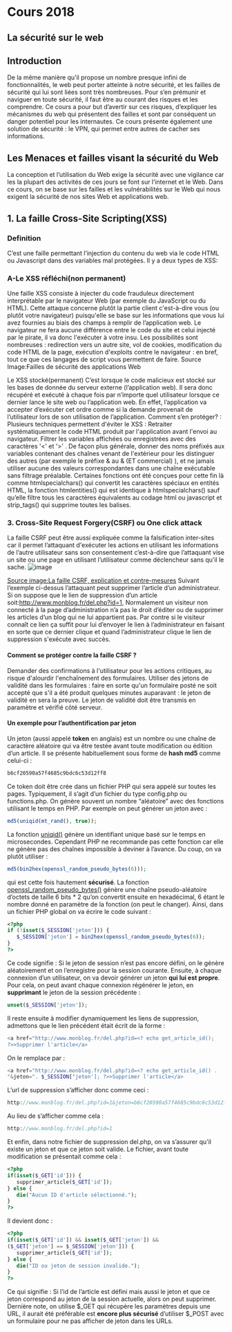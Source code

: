 # Cours 2018
## La sécurité sur le web
## Introduction

De la même manière qu’il propose un nombre presque infini de fonctionnalités, le web peut porter atteinte à notre sécurité, et les failles de sécurité qui lui sont liées sont très nombreuses. Pour s’en prémunir et naviguer en toute sécurité, il faut être au courant des risques et les comprendre. Ce cours a pour but d’avertir sur ces risques, d’expliquer les mécanismes du web qui présentent des failles et sont par conséquent un danger potentiel pour les internautes. Ce cours présente également une solution de sécurité : le VPN, qui permet entre autres de cacher ses informations.

## Les Menaces et failles visant la sécurité du Web

La conception et l’utilisation du Web exige la sécurité avec une vigilance car les la plupart des activités de ces jours se font sur l’internet et le Web. Dans ce cours, on se base sur les failles et les vulnérabilités sur le Web qui nous exigent la sécurité de nos sites Web et applications web.
## 1.  La faille Cross-Site Scripting(XSS)

### Definition

C’est une faille permettant l’injection du contenu du web via le code HTML ou Javascript dans des variables mal protégées. Il y a deux types de XSS:

### A-Le XSS réfléchi(non permanent)

Une faille XSS consiste à injecter du code frauduleux directement interprétable par le navigateur Web (par exemple du JavaScript ou du HTML). Cette attaque concerne plutôt la partie client c'est-à-dire vous (ou plutôt votre navigateur) puisqu'elle se base sur les informations que vous lui avez fournies au biais des champs à remplir de l’application web. Le navigateur ne fera aucune différence entre le code du site et celui injecté par le pirate, il va donc l'exécuter à votre insu. Les possibilités sont nombreuses : redirection vers un autre site, vol de cookies, modification du code HTML de la page, exécution d'exploits contre le navigateur : en bref, tout ce que ces langages de script vous permettent de faire.  Source Image:Failles de sécurité des applications Web
 
Le XSS stocké(permanent)
C’est lorsque le code malicieux est stocké sur les bases de donnée du serveur externe (l’application web). 
Il sera donc récupéré et exécuté à chaque fois par n’importe quel utilisateur lorsque ce dernier lance le site web ou l’application web. En effet, l’application va  accepter d’exécuter cet ordre comme si la demande provenait de l’utilisateur lors de son utilisation de l’application.
Comment s’en protéger? : 
Plusieurs techniques permettent d'éviter le XSS :
Retraiter systématiquement le code HTML produit par l'application avant l'envoi au navigateur.
Filtrer les variables affichées ou enregistrées avec des caractères '<' et '>' . De façon plus générale, donner des noms préfixés aux variables contenant des chaînes venant de l'extérieur pour les distinguer des autres  (par exemple le préfixe &amp; au & (ET commercial) ), et ne jamais utiliser aucune des valeurs correspondantes dans une chaîne exécutable sans filtrage préalable. Certaines fonctions ont été conçues pour cette fin là comme  htmlspecialchars() qui convertit les caractères spéciaux en entités HTML,  la fonction htmlentities() qui est identique à htmlspecialchars() sauf qu’elle filtre tous les caractères équivalents au codage html ou javascript et strip_tags()  qui supprime toutes les balises.








### 3.  Cross-Site Request Forgery(CSRF) ou One click attack
La faille CSRF peut être aussi expliquée comme la falsification inter-sites car il permet l’attaquant d'exécuter les actions en utilisant les informations de l’autre utilisateur sans son consentement c’est-à-dire que l’attaquant vise un site ou une page en utilisant l’utilisateur comme déclencheur sans qu’il le sache.
![image](https://images.leblogduhacker.fr/2014/02/faille-csrf1.jpg)

[Source image:La faille CSRF, explication et contre-mesures](https://www.leblogduhacker.fr/faille-csrf-explications-contre-mesures/) Suivant l’exemple ci-dessus l’attaquant peut supprimer l’article d’un administrateur. Si on suppose que le lien de suppression d’un article soit:http://www.monblog.fr/del.php?id=1, Normalement un visiteur non connecté à la page d’administration n’a pas le droit d’éditer ou de supprimer les articles d’un blog qui ne lui appartient pas. Par contre si le visiteur connaît ce lien ça suffit pour lui d’envoyer le lien à l’administrateur en faisant en sorte que ce dernier clique et quand l’administrateur clique le lien de suppression s'exécute avec succès.
#### Comment se protéger contre la faille CSRF ?
Demander des confirmations à l'utilisateur pour les actions critiques, au risque d'alourdir l'enchaînement des formulaires.
Utiliser des jetons de validité dans les formulaires : faire en sorte qu'un formulaire posté ne soit accepté que s'il a été produit quelques minutes auparavant : le jeton de validité en sera la preuve. Le jeton de validité doit être transmis en paramètre et vérifié côté serveur.
#### Un exemple pour l’authentification par jeton
Un jeton (aussi appelé **token** en anglais) est un nombre ou une chaîne de caractère aléatoire qui va être testée avant toute modification ou édition d’un article.
Il se présente habituellement sous forme de **hash md5** comme celui-ci :
``` php
b6cf20590a57f4685c9bdc6c53d12ff8
```
Ce token doit être crée dans un fichier PHP qui sera appelé sur toutes les pages. Typiquement, il s’agit d’un fichier du type config.php ou functions.php.
On génère souvent un nombre “aléatoire” avec des fonctions utilisant le temps en PHP. Par exemple on peut générer un jeton avec :
``` php
md5(uniqid(mt_rand(), true));
```
La fonction [uniqid()](http://fr2.php.net/manual/en/function.uniqid.php) génère un identifiant unique basé sur le temps en microsecondes. Cependant PHP ne recommande pas cette fonction car elle ne génère pas des chaînes impossible à deviner à l’avance.
Du coup, on va plutôt utiliser :
``` php
md5(bin2hex(openssl_random_pseudo_bytes(6)));
```
qui est cette fois hautement **sécurisé**.
La fonction [openssl_random_pseudo_bytes()](http://www.php.net/manual/fr/function.openssl-random-pseudo-bytes.php) génère une chaîne pseudo-aléatoire d’octets de taille 6 bits * 2 qu’on convertit ensuite en hexadécimal, 6 étant le nombre donné en paramètre de la fonction (on peut le changer).
Ainsi, dans un fichier PHP global on va écrire le code suivant :
``` php
<?php
if (!isset($_SESSION['jeton'])) {
   $_SESSION['jeton'] = bin2hex(openssl_random_pseudo_bytes(6));
}
?>
```
Ce code signifie : Si le jeton de session n’est pas encore défini, on le génère aléatoirement et on l’enregistre pour la session courante.
Ensuite, à chaque connexion d’un utilisateur, on va devoir générer un jeton **qui lui est propre**.
Pour cela, on peut avant chaque connexion régénérer le jeton, en **supprimant** le jeton de la session précédente :
``` php
unset($_SESSION['jeton']);
```
Il reste ensuite à modifier dynamiquement les liens de suppression, admettons que le lien précédent était écrit de la forme :
``` php
<a href="http://www.monblog.fr/del.php?id=<? echo get_article_id(); 
?>>Supprimer l'article</a>
```
On le remplace par :
``` php
<a href="http://www.monblog.fr/del.php?id=<? echo get_article_id() . 
"&jeton=". $_SESSION['jeton']; ?>>Supprimer l'article</a>
```
L’url de suppression s’afficher donc comme ceci :
``` php
http://www.monblog.fr/del.php?id=1&jeton=b6cf20590a57f4685c9bdc6c53d12ff8
```
Au lieu de s’afficher comme cela :
``` php
http://www.monblog.fr/del.php?id=1
```
Et enfin, dans notre fichier de suppression del.php, on va s’assurer qu’il existe un jeton et que ce jeton soit valide. Le fichier, avant toute modification se présentait comme cela :
``` php
<?php
if(isset($_GET['id'])) {
   supprimer_article($_GET['id']);
} else {
   die("Aucun ID d'article sélectionné.");
}
?>
```
Il devient donc :
``` php
<?php
if(isset($_GET['id']) && isset($_GET['jeton']) && 
($_GET['jeton'] == $_SESSION['jeton'])) {
   supprimer_article($_GET['id']);
} else {
   die("ID ou jeton de session invalide.");
}
?>
```
Ce qui  signifie : Si l’id de l’article est défini mais aussi le jeton et que ce jeton correspond au jeton de la session actuelle, alors on peut supprimer.
Dernière note, on utilise $_GET qui récupère les paramètres depuis une URL, il aurait été préférable est **encore plus sécurisé** d’utiliser $_POST avec un formulaire pour ne pas afficher de jeton dans les URLs.
